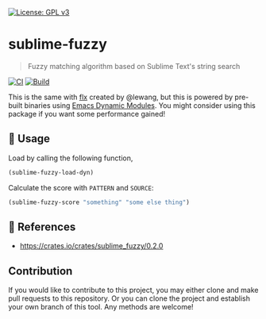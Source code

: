 [![License: GPL v3](https://img.shields.io/badge/License-GPL%20v3-blue.svg)](https://www.gnu.org/licenses/gpl-3.0)

# sublime-fuzzy
> Fuzzy matching algorithm based on Sublime Text's string search

[![CI](https://github.com/jcs-elpa/sublime-fuzzy/actions/workflows/test.yml/badge.svg)](https://github.com/jcs-elpa/sublime-fuzzy/actions/workflows/test.yml)
[![Build](https://github.com/jcs-elpa/sublime-fuzzy/actions/workflows/build.yml/badge.svg)](https://github.com/jcs-elpa/sublime-fuzzy/actions/workflows/build.yml)

This is the same with [flx](https://github.com/lewang/flx) created by @lewang,
but this is powered by pre-built binaries using [Emacs Dynamic Modules](https://www.gnu.org/software/emacs/manual/html_node/elisp/Dynamic-Modules.html).
You might consider using this package if you want some performance gained!

## 🔨 Usage

Load by calling the following function,

```el
(sublime-fuzzy-load-dyn)
```

Calculate the score with `PATTERN` and `SOURCE`:

```el
(sublime-fuzzy-score "something" "some else thing")
```

## 🔗 References

* https://crates.io/crates/sublime_fuzzy/0.2.0

## Contribution

If you would like to contribute to this project, you may either
clone and make pull requests to this repository. Or you can
clone the project and establish your own branch of this tool.
Any methods are welcome!
